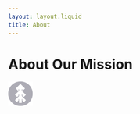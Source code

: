 ```yaml
---
layout: layout.liquid
title: About
---
```


# About **Our Mission**
<img class="about" alt="pine" src="/images/pine.png" width="50" />
